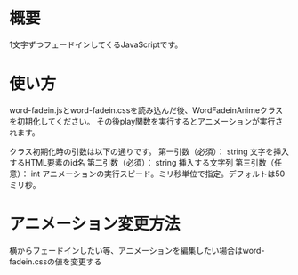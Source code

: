 # 概要
1文字ずつフェードインしてくるJavaScriptです。

# 使い方
word-fadein.jsとword-fadein.cssを読み込んだ後、WordFadeinAnimeクラスを初期化してください。
その後play関数を実行するとアニメーションが実行されます。

クラス初期化時の引数は以下の通りです。
第一引数（必須）： string 文字を挿入するHTML要素のid名
第二引数（必須）： string 挿入する文字列
第三引数（任意）： int    アニメーションの実行スピード。ミリ秒単位で指定。デフォルトは50ミリ秒。

# アニメーション変更方法
横からフェードインしたい等、アニメーションを編集したい場合はword-fadein.cssの値を変更する